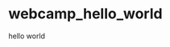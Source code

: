 # webcamp_hello_world
<!DOCTYPE>
<html>
  <head>
  </head>
  <body>
    hello world
  </body>
</html>
